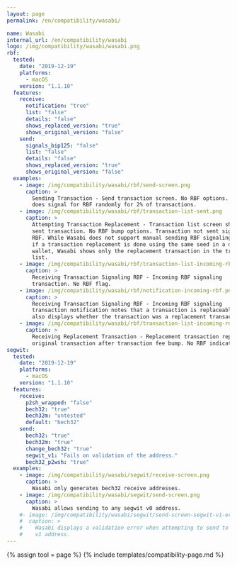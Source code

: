 ```yaml
---
layout: page
permalink: /en/compatibility/wasabi/

name: Wasabi
internal_url: /en/compatibility/wasabi
logo: /img/compatibility/wasabi/wasabi.png
rbf:
  tested:
    date: "2019-12-19"
    platforms:
      - macOS
    version: "1.1.10"
  features:
    receive:
      notification: "true"
      list: "false"
      details: "false"
      shows_replaced_version: "true"
      shows_original_version: "false"
    send:
      signals_bip125: "false"
      list: "false"
      details: "false"
      shows_replaced_version: "true"
      shows_original_version: "false"
  examples:
    - image: /img/compatibility/wasabi/rbf/send-screen.png
      caption: >
        Sending Transaction - Send transaction screen. No RBF options. Wasabi
        does signal for RBF randomly for 2% of transactions.
    - image: /img/compatibility/wasabi/rbf/transaction-list-sent.png
      caption: >
        Attempting Transaction Replacement - Transaction list screen showing
        sent transaction. No RBF bump options. Transaction not sent signaling
        RBF. While Wasabi does not support manual sending RBF signaling transactions,
        if a transaction replacement is done using the same seed in a different
        wallet, Wasabi shows only the replacement transaction in the transaction
        list.
    - image: /img/compatibility/wasabi/rbf/transaction-list-incoming-rbf.png
      caption: >
        Receiving Transaction Signaling RBF - Incoming RBF signaling
        transaction. No RBF flag.
    - image: /img/compatibility/wasabi/rbf/notification-incoming-rbf.png
      caption: >
        Receiving Transaction Signaling RBF - Incoming RBF signaling
        transaction notification notes that a transaction is replaceable. Wasabi
        also displays whether the transaction was a replacement transaction.
    - image: /img/compatibility/wasabi/rbf/transaction-list-incoming-replacement.png
      caption: >
        Receiving Replacement Transaction - Replacement transaction replaces
        original transaction after transaction fee bump. No RBF indicator.
segwit:
  tested:
    date: "2019-12-19"
    platforms:
      - macOS
    version: "1.1.10"
  features:
    receive:
      p2sh_wrapped: "false"
      bech32: "true"
      bech32m: "untested"
      default: "bech32"
    send:
      bech32: "true"
      bech32m: "true"
      change_bech32: "true"
      segwit_v1: "Fails on validation of the address."
      bech32_p2wsh: "true"
  examples:
    - image: /img/compatibility/wasabi/segwit/receive-screen.png
      caption: >
        Wasabi only generates bech32 receive addresses.
    - image: /img/compatibility/wasabi/segwit/send-screen.png
      caption: >
        Wasabi allows sending to any segwit v0 address.
    #- image: /img/compatibility/wasabi/segwit/send-screen-segwit-v1-error.png
    #  caption: >
    #    Wasabi displays a validation error when attempting to send to a segwit
    #    v1 address.
---
```


<!-- Wasabi -->

{% assign tool = page %}
{% include templates/compatibility-page.md %}
